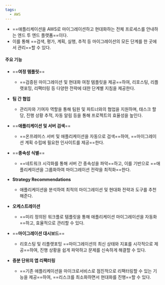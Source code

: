 ```yaml
---
tags:
  - AWS
---
```


- ==애플리케이션을 AWS로 마이그레이션하고 현대화하는 전체 프로세스를 안내하는 엔드 투 엔드 플랫폼==이다.
- 이를 통해 ==검색, 평가, 계획, 실행, 추적 등 마이그레이션의 모든 단계를 한 곳에서 관리==할 수 있다.

#### **주요 기능**

- ==**여정 템플릿**==
	- ==검증된 마이그레이션 및 현대화 여정 템플릿을 제공==하여, 리호스팅, 리플랫포밍, 리팩터링 등 다양한 전략에 대한 단계별 지침을 제공한다.

- **팀 간 협업**
	- 관리자와 기여자 역할을 통해 팀원 및 파트너와의 협업을 지원하며, 
	  태스크 할당, 진행 상황 추적, 자동 알림 등을 통해 프로젝트의 효율성을 높인다.

- ==**애플리케이션 및 서버 검색**==
	- ==온프레미스 서버 및 애플리케이션을 자동으로 검색==하여, 
	  ==마이그레이션 계획 수립에 필요한 인사이트를 제공==한다.

- ==**종속성 식별**==
	- ==네트워크 시각화를 통해 서버 간 종속성을 파악==하고, 
	  이를 기반으로 ==애플리케이션을 그룹화하여 마이그레이션 전략을 최적화==한다.

- **Strategy Recommendations**
	- 애플리케이션을 분석하여 최적의 마이그레이션 및 현대화 전략과 도구를 추천해준다.

- **오케스트레이션**
	- ==미리 정의된 워크플로 템플릿을 통해 애플리케이션 마이그레이션을 자동화==하고, 
	  효율적으로 관리할 수 있다.

- ==**마이그레이션 대시보드**==
	- 리호스팅 및 리플랫포밍 ==마이그레이션의 최신 상태와 지표를 시각적으로 제공==하여, 
	  진행 상황을 쉽게 파악하고 문제를 신속하게 해결할 수 있다.

- **증분 단위의 앱 리팩터링**
	- ==기존 애플리케이션을 마이크로서비스로 점진적으로 리팩터링할 수 있는 기능을 제공==하여, 
	  ==리스크를 최소화하면서 현대화를 진행==할 수 있다.
